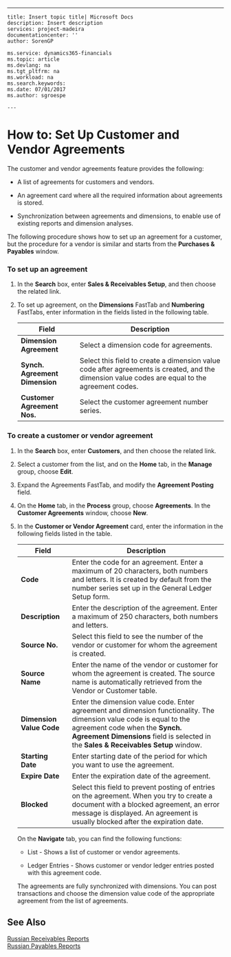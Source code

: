 ---
    title: Insert topic title| Microsoft Docs
    description: Insert description
    services: project-madeira
    documentationcenter: ''
    author: SorenGP

    ms.service: dynamics365-financials
    ms.topic: article
    ms.devlang: na
    ms.tgt_pltfrm: na
    ms.workload: na
    ms.search.keywords:
    ms.date: 07/01/2017
    ms.author: sgroespe

    ---
# How to: Set Up Customer and Vendor Agreements
The customer and vendor agreements feature provides the following:  
  
-   A list of agreements for customers and vendors.  
  
-   An agreement card where all the required information about agreements is stored.  
  
-   Synchronization between agreements and dimensions, to enable use of existing reports and dimension analyses.  
  
 The following procedure shows how to set up an agreement for a customer, but the procedure for a vendor is similar and starts from the **Purchases & Payables** window.  
  
### To set up an agreement  
  
1.  In the **Search** box, enter **Sales & Receivables Setup**, and then choose the related link.  
  
2.  To set up agreement, on the **Dimensions** FastTab and **Numbering** FastTabs, enter information in the fields listed in the following table.  
  
    |Field|Description|  
    |-----------|-----------------|  
    |**Dimension Agreement**|Select a dimension code for agreements.|  
    |**Synch. Agreement Dimension**|Select this field to create a dimension value code after agreements is created, and the dimension value codes are equal to the agreement codes.|  
    |**Customer Agreement Nos.**|Select the customer agreement number series.|  
  
### To create a customer or vendor agreement  
  
1.  In the **Search** box, enter **Customers**, and then choose the related link.  
  
2.  Select a customer from the list, and on the **Home** tab, in the **Manage** group, choose **Edit**.  
  
3.  Expand the Agreements FastTab, and modify the **Agreement Posting** field.  
  
4.  On the **Home** tab, in the **Process** group, choose **Agreements**. In the **Customer Agreements** window, choose **New**.  
  
5.  In the **Customer or Vendor Agreement** card, enter the information in the following fields listed in the table.  
  
    |Field|Description|  
    |-----------|-----------------|  
    |**Code**|Enter the code for an agreement. Enter a maximum of 20 characters, both numbers and letters. It is created by default from the number series set up in the General Ledger Setup form.|  
    |**Description**|Enter the description of the agreement. Enter a maximum of 250 characters, both numbers and letters.|  
    |**Source No.**|Select this field to see the number of the vendor or customer for whom the agreement is created.|  
    |**Source Name**|Enter the name of the vendor or customer for whom the agreement is created. The source name is automatically retrieved from the Vendor or Customer table.|  
    |**Dimension Value Code**|Enter the dimension value code. Enter agreement and dimension functionality. The dimension value code is equal to the agreement code when the **Synch. Agreement Dimensions** field is selected in the **Sales & Receivables Setup** window.|  
    |**Starting Date**|Enter starting date of the period for which you want to use the agreement.|  
    |**Expire Date**|Enter the expiration date of the agreement.|  
    |**Blocked**|Select this field to prevent posting of entries on the agreement. When you try to create a document with a blocked agreement, an error message is displayed. An agreement is usually blocked after the expiration date.|  
  
     On the **Navigate** tab, you can find the following functions:  
  
    -   List - Shows a list of customer or vendor agreements.  
  
    -   Ledger Entries - Shows customer or vendor ledger entries posted with this agreement code.  
  
     The agreements are fully synchronized with dimensions. You can post transactions and choose the dimension value code of the appropriate agreement from the list of agreements.  
  
## See Also  
 [Russian Receivables Reports](../../LocalFunctionalityForMicrosoftDynamicsNav2016/Russia/russian-receivables-reports.md)   
 [Russian Payables Reports](../../LocalFunctionalityForMicrosoftDynamicsNav2016/Russia/russian-payables-reports.md)